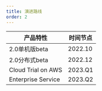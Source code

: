```yaml
---
title: 演进路线
order: 2
---
```


|  产品特性   | 时间节点  |
|  ----  | ----  |
| 2.0单机版beta  | 2022.10 |
| 2.0分布式beta  | 2022.12 |
| Cloud Trial on AWS  | 2023.Q1 |
| Enterprise Service  | 2023.Q2 |




